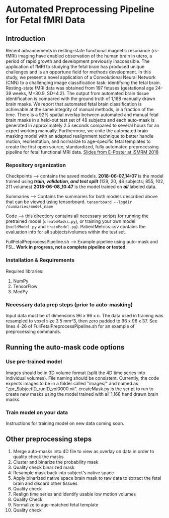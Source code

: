 # Automated Preprocessing Pipeline for Fetal fMRI Data
## Introduction
Recent advancements in resting-state functional magnetic resonance (rs-fMRI) imaging have enabled observation of the human brain in utero, a period of rapid growth and development previously inaccessible. The application of fMRI to studying the fetal brain has produced unique challenges and is an opportune field for methods development. In this study, we present a novel application of a Convolutional Neural Network (CNN) to a challenging image classification task: identifying the fetal brain. Resting-state fMRI data was obtained from 197 fetuses (gestational age 24-39 weeks, M=30.9, SD=4.2). The output from automated brain tissue identification is compared with the ground truth of 1,168 manually drawn brain masks. We report that automated fetal brain classification is achievable at the same integrity of manual methods, in a fraction of the time. There is a 92% spatial overlap between automated and manual fetal brain masks in a held-out test set of 48 subjects and each auto-mask is generated in approximately 2.5 seconds compared to several hours for an expert working manually.  Furthermore, we unite the automated brain masking model with an adapted realignment technique to better handle motion, reorientation, and normalize to age-specific fetal templates to create the first open source, standardized, fully automated preprocessing pipeline for fetal functional MRI data.
[Slides from E-Poster at ISMRM 2018](https://www.slideshare.net/SaigeRutherford/ismrm-2018-eposter)
### Repository organization
Checkpoints --> contains the saved models. **2018-06-07_14:07** is the model trained using _**train, validation, and test split**_ (129, 20, 48 subjects; 855, 102, 211 volumes) **2018-06-08_10:47** is the model trained on _**all**_ labeled data. 

Summaries --> Contains the summaries for both models described above that can be viewed using tensorboard. 
`tensorboard --logdir /summaries/model_name`

Code --> this directiory contains all necessary scripts for running the pretrained model (`createMasks.py`), or training your own model (`buildModel.py` and `trainModel.py`). PatientMetrics.csv contains the evaluation info for all subjects/volumes within the test set.

FullFetalPreprocessPipeline.sh --> Example pipeline using auto-mask and FSL. **Work in progress, not a complete pipeline or tested**. 
### Installation & Requirements
Required libraries:
1. NumPy
2. TensorFlow
3. MedPy
### Necessary data prep steps (prior to auto-masking)
Input data must be of dimensions 96 x 96 x n. The data used in training was resampled to voxel size 3.5 mm^3, then zero padded to 96 x 96 x 37. See lines 4-26 of FullFetalPreprocessPipeline.sh for an example of preprocessing commands.
## Running the auto-mask code options
### Use pre-trained model
Images should be in 3D volume format (split the 4D time series into individual volumes). File naming should be consistent. Currently, the code expects images to be in a folder called "images/" and named as "zpr_SubjectID_runID_vol0000.nii". 
createMask.py is the script to run to create new masks using the model trained with all 1,168 hand drawn brain masks. 
### Train model on your data
Instructions for training model on new data coming soon. 
## Other preprocessing steps
1. Merge auto-masks into 4D file to view as overlay on data in order to quality check the masks. 
2. Cluster and binarize the probability mask 
3. Quality check binarized mask
4. Resample mask back into subject's native space
5. Apply binarized native space brain mask to raw data to extract the fetal brain and discard other tissues
6. Quality check
7. Realign time series and identify usable low motion volumes
8. Quality Check
9. Normalize to age-matched fetal template
10. Quality check

